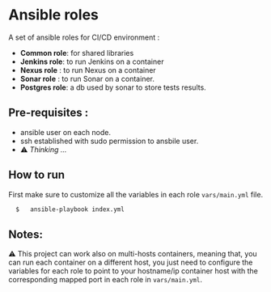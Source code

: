 # Ansible roles

A set of ansible roles for CI/CD environment :

 - **Common role**: for shared libraries
 - **Jenkins role**: to run Jenkins on a container
 - **Nexus role** : to run Nexus on a container
 - **Sonar role** : to run Sonar on a container.
 - **Postgres role**: a db used by sonar to store tests results.

## Pre-requisites :

 - ansible user on each node.
 - ssh established with sudo permission to ansbile user.
 - :warning: *Thinking ...*

## How to run

First make sure to customize all the variables in each role `vars/main.yml` file.

```bash
  $   ansible-playbook index.yml
```

## Notes:

:warning: This project can work also on multi-hosts containers, meaning that, you can run each container on a different host, you just need to configure the variables for each role to point to your hostname/ip container host with the corresponding mapped port in each role in `vars/main.yml`.
